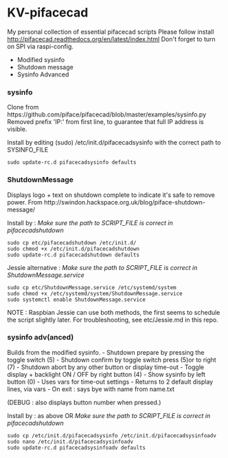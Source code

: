 # KV-pifacecad

My personal collection of essential pifacecad scripts
Please follow install http://pifacecad.readthedocs.org/en/latest/index.html
Don't forget to turn on SPI via raspi-config.

* Modified sysinfo
* Shutdown message
* Sysinfo Advanced

<h3>sysinfo</h3>
Clone from https://github.com/piface/pifacecad/blob/master/examples/sysinfo.py
Removed prefix 'IP:' from first line, to guarantee that full IP address is visible.

Install by editing (sudo) /etc/init.d/pifacecadsysinfo with the correct path to SYSINFO_FILE
```
sudo update-rc.d pifacecadsysinfo defaults
```

<h3>ShutdownMessage</h3>
Displays logo + text on shutdown complete to indicate it's safe to remove power.
From http://swindon.hackspace.org.uk/blog/piface-shutdown-message/

Install by : 
*Make sure the path to SCRIPT_FILE is correct in pifacecadshutdown*
```
sudo cp etc/pifacecadshutdown /etc/init.d/
sudo chmod +x /etc/init.d/pifacecadshutdown
sudo update-rc.d pifacecadshutdown defaults
```

Jessie alternative : 
*Make sure the path to SCRIPT_FILE is correct in ShutdownMessage.service*
```
sudo cp etc/ShutdownMessage.service /etc/systemd/system
sudo chmod +x /etc/systemd/system/ShutdownMessage.service
sudo systemctl enable ShutdownMessage.service
```

NOTE : Raspbian Jessie can use both methods, the first seems to schedule the script slightly later.  For troubleshooting, see etc/Jessie.md in this repo.

<h3>sysinfo adv(anced)</h3>
Builds from the modified sysinfo.
- Shutdown prepare by pressing the toggle switch (5)
- Shutdown confirm by toggle switch press (5)or to right (7)
- Shutdown abort by any other button or display time-out
- Toggle display + backlight ON / OFF by right button (4)
- Show sysinfo by left button (0)
- Uses vars for time-out settings
- Returns to 2 default display lines, via vars
- On exit : says bye with name from name.txt

(DEBUG : also displays button number when pressed.)

Install by : as above OR
*Make sure the path to SCRIPT_FILE is correct in pifacecadshutdown*
```
sudo cp /etc/init.d/pifacecadsysinfo /etc/init.d/pifacecadsysinfoadv
sudo nano /etc/init.d/pifacecadsysinfoadv
sudo update-rc.d pifacecadsysinfoadv defaults
```
